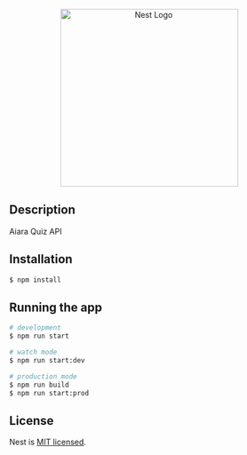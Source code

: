 <p align="center">
  <img src="https://nestjs.com/img/logo_text.svg" width="320" alt="Nest Logo" />
</p>

## Description

Aiara Quiz API 

## Installation

```bash
$ npm install
```

## Running the app

```bash
# development
$ npm run start
```
```bash
# watch mode
$ npm run start:dev
```

```bash
# production mode
$ npm run build
$ npm run start:prod
```

## License

  Nest is [MIT licensed](LICENSE).
